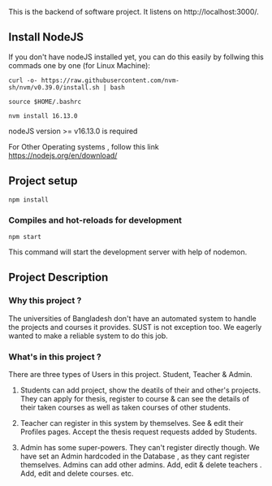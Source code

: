 This is the backend of software project. It listens on http://localhost:3000/. 



## Install NodeJS
If you don't have nodeJS installed yet, you can do this easily by follwing this commads one by one (for Linux Machine): 

`curl -o- https://raw.githubusercontent.com/nvm-sh/nvm/v0.39.0/install.sh | bash`

`source $HOME/.bashrc`

`nvm install 16.13.0`

nodeJS version >= v16.13.0 is required

For Other Operating systems , follow this link https://nodejs.org/en/download/

## Project setup
```
npm install
```

### Compiles and hot-reloads for development
```
npm start
```
This command will start the development server with help of nodemon.

## Project Description 

### Why this project ? 
The universities of Bangladesh don't have an automated system to handle the projects and courses it provides. SUST is not exception too.  We eagerly wanted to make a reliable system to do this job. 

### What's in this project ? 
There are three types of Users in this project. Student, Teacher & Admin. 

1) Students can add project, show the deatils of their and other's projects. They can apply for thesis, register to course & can see the details of their taken courses as well as taken courses of other students.

2) Teacher can register in this system by themselves. See & edit their Profiles pages. Accept the thesis request requests added by Students.

3) Admin has some super-powers. They can't register directly though. We have set an Admin hardcoded in the Database , as they cant register themselves. Admins can add other admins. Add, edit & delete teachers . Add, edit and delete courses. etc.